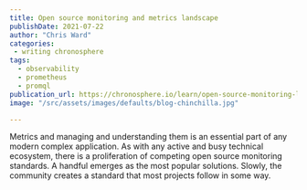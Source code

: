 ```yaml
---
title: Open source monitoring and metrics landscape
publishDate: 2021-07-22
author: "Chris Ward"
categories:
 - writing chronosphere
tags:
  - observability
  - prometheus
  - promql
publication_url: https://chronosphere.io/learn/open-source-monitoring-landscape/
image: "/src/assets/images/defaults/blog-chinchilla.jpg"

---
```


Metrics and managing and understanding them is an essential part of any modern complex application. As with any active and busy technical ecosystem, there is a proliferation of competing open source monitoring standards. A handful emerges as the most popular solutions. Slowly, the community creates a standard that most projects follow in some way.